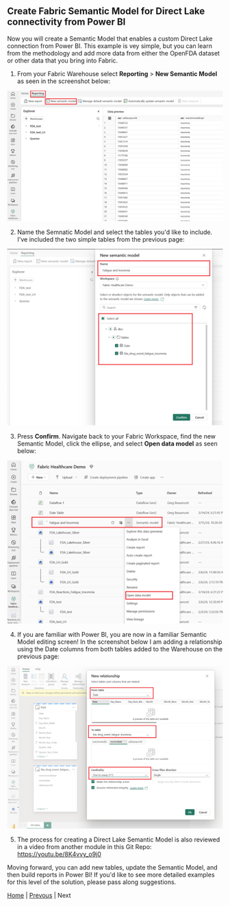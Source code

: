 ## Create Fabric Semantic Model for Direct Lake connectivity from Power BI

Now you will create a Semantic Model that enables a custom Direct Lake connection from Power BI. This example is vey simple, but you can learn from the methodology and add more data from either the OpenFDA dataset or other data that you bring into Fabric.

1. From your Fabric Warehouse select **Reporting** > **New Semantic Model** as seen in the screenshot below:

![Run Pipeline Job](../images/DirectLake1.png)

2. Name the Semnatic Model and select the tables you'd like to include. I've included the two simple tables from the previous page:

![Monitor Pipeline Job](../images/DirectLake2.png)

3. Press **Confirm**. Navigate back to your Fabric Workspace, find the new Semantic Model, click the ellipse, and select **Open data model** as seen below:

![Monitor Pipeline Job](../images/DirectLake3.png)

4. If you are familiar with Power BI, you are now in a familiar Semantic Model editing screen! In the screenshot below I am adding a relationship using the Date columns from both tables added to the Warehouse on the previous page:

![Monitor Pipeline Job](../images/DirectLake4.png)

5. The process for creating a Direct Lake Semantic Model is also reviewed in a video from another module in this Git Repo: https://youtu.be/8K4vvy_o9j0

Moving forward, you can add new tables, update the Semantic Model, and then build reports in Power BI! If you'd like to see more detailed examples for this level of the solution, please pass along suggestions.


[Home](../Readme.md) | [Prevous](./03-RunPipeline.md) | Next
